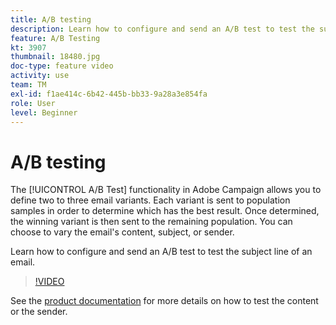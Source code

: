 ```yaml
---
title: A/B testing
description: Learn how to configure and send an A/B test to test the subject line of an email.
feature: A/B Testing  
kt: 3907
thumbnail: 18480.jpg
doc-type: feature video
activity: use
team: TM
exl-id: f1ae414c-6b42-445b-bb33-9a28a3e854fa
role: User
level: Beginner
---
```

# A/B testing 

The [!UICONTROL A/B Test] functionality in Adobe Campaign allows you to define two to three email variants. Each variant is sent to population samples in order to determine which has the best result. Once determined, the winning variant is then sent to the remaining population. You can choose to vary the email's content, subject, or sender.

Learn how to configure and send an A/B test to test the subject line of an email.

>[!VIDEO](https://video.tv.adobe.com/v/18480?quality=12)

See the [product documentation](https://experienceleague.adobe.com/docs/campaign-standard/using/communication-channels/email-messages/designing-an-a-b-test-email.html) for more details on how to test the content or the sender.
